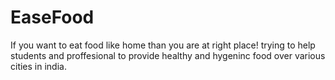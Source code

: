 # EaseFood
If you want to eat food like home than you are at right place! trying to help students and proffesional to provide healthy and hygeninc food over various cities in india. 
